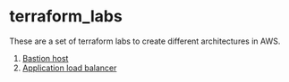 # terraform_labs

These are a set of terraform labs to create different architectures in AWS.

1. [Bastion host](./bastion_host/)
1. [Application load balancer](./alb_asg/)
